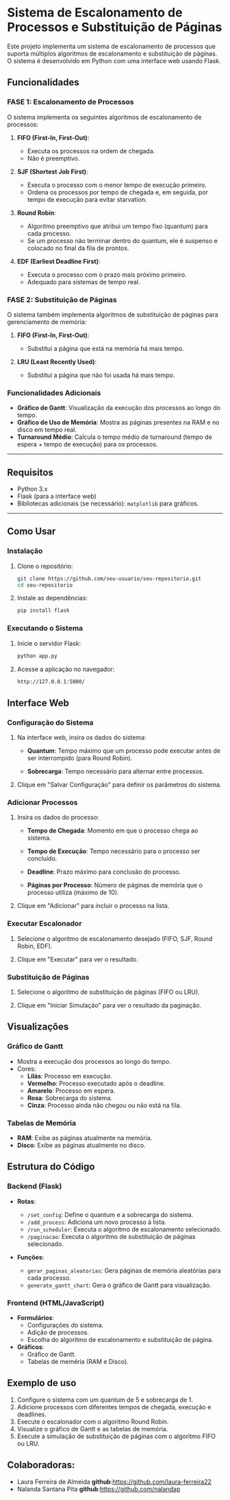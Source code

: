 # Sistema de Escalonamento de Processos e Substituição de Páginas

Este projeto implementa um sistema de escalonamento de processos que suporta múltiplos algoritmos de escalonamento e substituição de páginas. O sistema é desenvolvido em Python com uma interface web usando Flask.

## Funcionalidades

### FASE 1: Escalonamento de Processos

O sistema implementa os seguintes algoritmos de escalonamento de processos:

1. **FIFO (First-In, First-Out)**:
   - Executa os processos na ordem de chegada.
   - Não é preemptivo.

2. **SJF (Shortest Job First)**:
   - Executa o processo com o menor tempo de execução primeiro.
   - Ordena os processos por tempo de chegada e, em seguida, por tempo de execução para evitar starvation.

3. **Round Robin**:
   - Algoritmo preemptivo que atribui um tempo fixo (quantum) para cada processo.
   - Se um processo não terminar dentro do quantum, ele é suspenso e colocado no final da fila de prontos.

4. **EDF (Earliest Deadline First)**:
   - Executa o processo com o prazo mais próximo primeiro.
   - Adequado para sistemas de tempo real.

### FASE 2: Substituição de Páginas

O sistema também implementa algoritmos de substituição de páginas para gerenciamento de memória:

1. **FIFO (First-In, First-Out)**:
   - Substitui a página que está na memória há mais tempo.

2. **LRU (Least Recently Used)**:
   - Substitui a página que não foi usada há mais tempo.

### Funcionalidades Adicionais

- **Gráfico de Gantt**: Visualização da execução dos processos ao longo do tempo.
- **Gráfico de Uso de Memória**: Mostra as páginas presentes na RAM e no disco em tempo real.
- **Turnaround Médio**: Calcula o tempo médio de turnaround (tempo de espera + tempo de execução) para os processos.

---

## Requisitos

- Python 3.x
- Flask (para a interface web)
- Bibliotecas adicionais (se necessário): `matplotlib` para gráficos.

---

## Como Usar

### Instalação

1. Clone o repositório:
   ```bash
   git clone https://github.com/seu-usuario/seu-repositorio.git
   cd seu-repositorio

2. Instale as dependências:
   ```bash
   pip install flask

### Executando o Sistema

1. Inicie o servidor Flask:
    ```bash
    python app.py

2. Acesse a aplicação no navegador:
    ```bash
    http://127.0.0.1:5000/


## Interface Web

### Configuração do Sistema

1. Na interface web, insira os dados do sistema:

    - **Quantum**: Tempo máximo que um processo pode executar antes de ser interrompido (para Round Robin).

    - **Sobrecarga**: Tempo necessário para alternar entre processos.

2. Clique em "Salvar Configuração" para definir os parâmetros do sistema.


### Adicionar Processos

1. Insira os dados do processo:

    - **Tempo de Chegada**: Momento em que o processo chega ao sistema.

    - **Tempo de Execução**: Tempo necessário para o processo ser concluído.

    - **Deadline**: Prazo máximo para conclusão do processo.

    - **Páginas por Processo**: Número de páginas de memória que o processo utiliza (máximo de 10).

2. Clique em "Adicionar" para incluir o processo na lista.


### Executar Escalonador

1. Selecione o algoritmo de escalonamento desejado (FIFO, SJF, Round Robin, EDF).

2. Clique em "Executar" para ver o resultado.

### Substituição de Páginas

1. Selecione o algoritmo de substituição de páginas (FIFO ou LRU).

2. Clique em "Iniciar Simulação" para ver o resultado da paginação.

## Visualizações

### Gráfico de Gantt
- Mostra a execução dos processos ao longo do tempo.
- Cores:
   - **Lilás**: Processo em execução.
   - **Vermelho**: Processo executado após o deadline.
   - **Amarelo**: Processo em espera.
   - **Rosa**: Sobrecarga do sistema.
   - **Cinza**: Processo ainda não chegou ou não está na fila.

### Tabelas de Memória
- **RAM**: Exibe as páginas atualmente na memória.
- **Disco**: Exibe as páginas atualmente no disco.

## Estrutura do Código

### Backend (Flask)
- **Rotas**:
   - `/set_config`: Define o quantum e a sobrecarga do sistema.
   - `/add_process`: Adiciona um novo processo à lista.
   - `/run_scheduler`: Executa o algoritmo de escalonamento selecionado.
   - `/paginacao`: Executa o algoritmo de substituição de páginas selecionado.

- **Funções**:
   - `gerar_paginas_aleatorias`: Gera páginas de memória aleatórias para cada processo.
   - `generate_gantt_chart`: Gera o gráfico de Gantt para visualização.

### Frontend (HTML/JavaScript)   
- **Formulários**: 
   - Configurações do sistema.
   - Adição de processos.
   - Escolha do algoritmo de escalonamento e substituição de página.
- **Gráficos**: 
   - Gráfico de Gantt.
   - Tabelas de meméria (RAM e Disco).
  
## Exemplo de uso 
1. Configure o sistema com um quantum de 5 e sobrecarga de 1.
2. Adicione processos com diferentes tempos de chegada, execução e deadlines.
3. Execute o escalonador com o algoritmo Round Robin.
4. Visualize o gráfico de Gantt e as tabelas de memória.
5. Execute a simulação de substituição de páginas com o algoritmo FIFO ou LRU.

## Colaboradoras:
- Laura Ferreira de Almeida **github**:https://github.com/laura-ferreira22
- Nalanda Santana Pita **github**:https://github.com/nalandap


